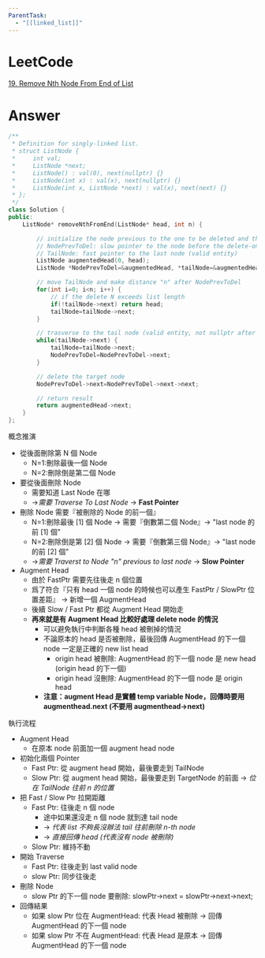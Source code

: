 ```yaml
---
ParentTask:
  - "[[linked_list]]"
---
```


# LeetCode
[19. Remove Nth Node From End of List](https://leetcode.com/problems/remove-nth-node-from-end-of-list/)

# Answer
```Cpp
/**
 * Definition for singly-linked list.
 * struct ListNode {
 *     int val;
 *     ListNode *next;
 *     ListNode() : val(0), next(nullptr) {}
 *     ListNode(int x) : val(x), next(nullptr) {}
 *     ListNode(int x, ListNode *next) : val(x), next(next) {}
 * };
 */
class Solution {
public:
    ListNode* removeNthFromEnd(ListNode* head, int n) {

        // initialize the node previous to the one to be deleted and the node on the tail
		// NodePrevToDel: slow pointer to the node before the delete-one
		// TailNode: fast pointer to the last node (valid entity)
        ListNode augmentedHead(0, head);
        ListNode *NodePrevToDel=&augmentedHead, *tailNode=&augmentedHead;

        // move TailNode and make distance "n" after NodePrevToDel
        for(int i=0; i<n; i++) {
            // if the delete N exceeds list length
            if(!tailNode->next) return head;
            tailNode=tailNode->next;
        }

        // trasverse to the tail node (valid entity, not nullptr after last node)
        while(tailNode->next) {
            tailNode=tailNode->next;
            NodePrevToDel=NodePrevToDel->next;
        }

        // delete the target node
        NodePrevToDel->next=NodePrevToDel->next->next;

        // return result
        return augmentedHead->next;
    }
};
```
概念推演
- 從後面刪除第 N 個 Node
	- N=1:刪除最後一個 Node
	- N=2:刪除倒是第二個 Node
- 要從後面刪除 Node
	- 需要知道 Last Node 在哪
	- ->*需要 Traverse To Last Node* -> **Fast Pointer**
- 刪除 Node 需要『被刪除的 Node 的前一個』
	- N=1:刪除最後 [1] 個 Node -> 需要『倒數第二個 Node』-> "last node 的前 [1] 個"
	- N=2:刪除倒是第 [2] 個 Node -> 需要『倒數第三個 Node』-> "last node 的前 [2] 個"
	- ->*需要 Traverst to Node "n" previous to last node* -> **Slow Pointer**
- Augment Head
	- 由於 FastPtr 需要先往後走 n 個位置
	- 爲了符合『只有 head 一個 node 的時候也可以產生 FastPtr / SlowPtr 位置差距』 -> 新增一個 AugmentHead
	- 後續 Slow / Fast Ptr 都從 Augment Head 開始走
	- **再來就是有 Augment Head 比較好處理 delete node 的情況**
		- 可以避免執行中判斷各種 head 被刪掉的情況
		- 不論原本的 head 是否被刪除，最後回傳 AugmentHead 的下一個 node 一定是正確的 new list head
			- origin head 被刪除: AugmentHead 的下一個 node 是 new head (origin head 的下一個)
			- origin head 沒刪除: AugmentHead 的下一個 node 是 origin head
		- **注意：augment Head 是實體 temp variable Node，回傳時要用 augmenthead.next (不要用 augmenthead->next)**

執行流程
- Augment Head
	- 在原本 node 前面加一個 augment head node
- 初始化兩個 Pointer
	- Fast Ptr: 從 augment head 開始，最後要走到 TailNode
	- Slow Ptr: 從 augment head 開始，最後要走到 TargetNode 的前面 -> *位在 TailNode 往前 n 的位置*
- 把 Fast / Slow Ptr 拉開距離
	- Fast Ptr: 往後走 n 個 node
		- 途中如果還沒走 n 個 node 就到達 tail node
		- -> *代表 list 不夠長沒辦法 tail 往前刪除 n-th node*
		- -> *直接回傳 head (代表沒有 node 被刪除)*
	- Slow Ptr: 維持不動
- 開始 Traverse
	- Fast Ptr: 往後走到 last valid node
	- slow Ptr: 同步往後走
- 刪除 Node
	- slow Ptr 的下一個 node 要刪除: slowPtr->next = slowPtr->next->next;
- 回傳結果
	- 如果 slow Ptr 位在 AugmentHead: 代表 Head 被刪除 -> 回傳 AugmentHead 的下一個 node
	- 如果 slow Ptr 不在 AugmentHead: 代表 Head 是原本 -> 回傳 AugmentHead 的下一個 node